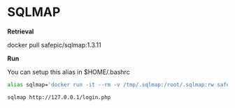# SQLMAP

__Retrieval__

docker pull safepic/sqlmap:1.3.11

__Run__

You can setup this alias in $HOME/.bashrc
```bash
alias sqlmap='docker run -it --rm -v /tmp/.sqlmap:/root/.sqlmap:rw safepic/sqlmap:1.3.11'
```

```bash
sqlmap http://127.0.0.1/login.php
```

